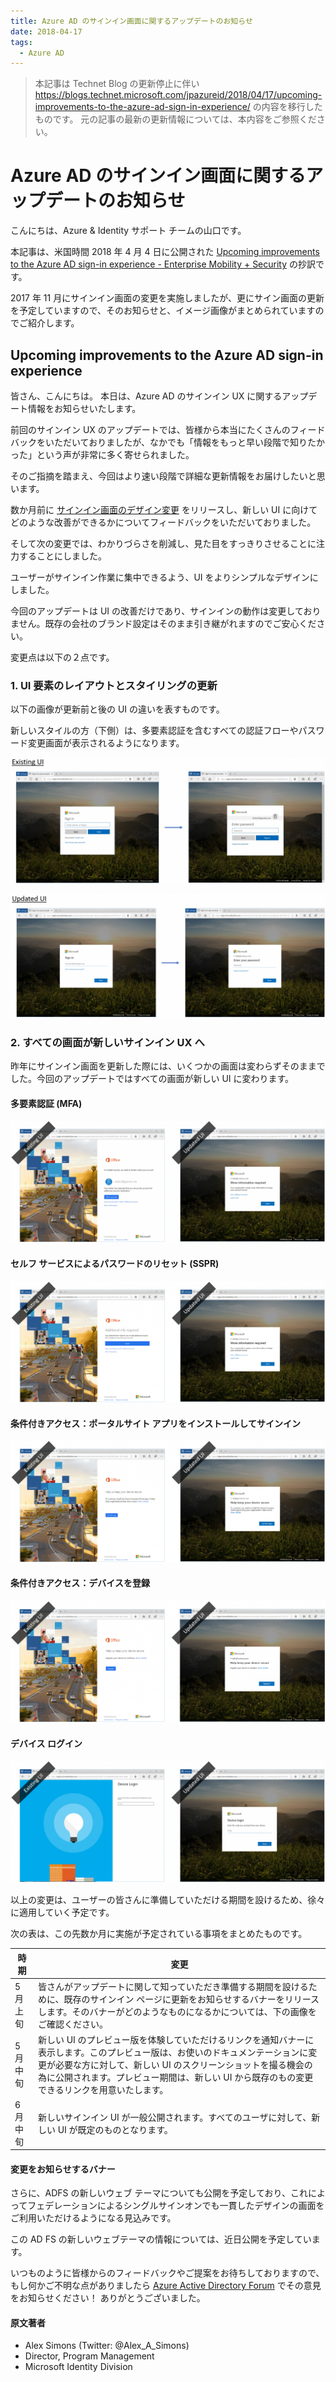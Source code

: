 ```yaml
---
title: Azure AD のサインイン画面に関するアップデートのお知らせ
date: 2018-04-17
tags:
  - Azure AD
---
```


> 本記事は Technet Blog の更新停止に伴い https://blogs.technet.microsoft.com/jpazureid/2018/04/17/upcoming-improvements-to-the-azure-ad-sign-in-experience/ の内容を移行したものです。
> 元の記事の最新の更新情報については、本内容をご参照ください。

# Azure AD のサインイン画面に関するアップデートのお知らせ

こんにちは、Azure & Identity サポート チームの山口です。

本記事は、米国時間 2018 年 4 月 4 日に公開された [Upcoming improvements to the Azure AD sign-in experience - Enterprise Mobility + Security](https://cloudblogs.microsoft.com/enterprisemobility/2018/04/04/upcoming-improvements-to-the-azure-ad-sign-in-experience/) の抄訳です。

2017 年 11 月にサインイン画面の変更を実施しましたが、更にサイン画面の更新を予定していますので、そのお知らせと、イメージ画像がまとめられていますのでご紹介します。

## Upcoming improvements to the Azure AD sign-in experience

皆さん、こんにちは。
本日は、Azure AD のサインイン UX に関するアップデート情報をお知らせいたします。

前回のサインイン UX のアップデートでは、皆様から本当にたくさんのフィードバックをいただいておりましたが、なかでも「情報をもっと早い段階で知りたかった」という声が非常に多く寄せられました。

そのご指摘を踏まえ、今回はより速い段階で詳細な更新情報をお届けしたいと思います。

数か月前に [サインイン画面のデザイン変更](https://cloudblogs.microsoft.com/enterprisemobility/2017/08/02/the-new-azure-ad-signin-experience-is-now-in-public-preview/) をリリースし、新しい UI に向けてどのような改善ができるかについてフィードバックをいただいておりました。

そして次の変更では、わかりづらさを削減し、見た目をすっきりさせることに注力することにしました。

ユーザーがサインイン作業に集中できるよう、UI をよりシンプルなデザインにしました。

今回のアップデートは UI の改善だけであり、サインインの動作は変更しておりません。既存の会社のブランド設定はそのまま引き継がれますのでご安心ください。

変更点は以下の２点です。

### 1. UI 要素のレイアウトとスタイリングの更新

以下の画像が更新前と後の UI の違いを表すものです。

新しいスタイルの方（下側）は、多要素認証を含むすべての認証フローやパスワード変更画面が表示されるようになります。

![](./azure-ad-sign-in-experience/Existing-UI-1024x410-1024x410.png)

![](./azure-ad-sign-in-experience/New-UI-1024x402-1024x402.png)

### 2. すべての画面が新しいサインイン UX へ

昨年にサインイン画面を更新した際には、いくつかの画面は変わらずそのままでした。今回のアップデートではすべての画面が新しい UI に変わります。

#### 多要素認証 (MFA)

![](./azure-ad-sign-in-experience/MFA-1024x396-1024x396.png)

#### セルフ サービスによるパスワードのリセット (SSPR)

![](./azure-ad-sign-in-experience/SSPR-1024x395-1024x395.png)

#### 条件付きアクセス：ポータルサイト アプリをインストールしてサインイン

![](./azure-ad-sign-in-experience/CA-app-install-1024x395-1024x395.png)

#### 条件付きアクセス：デバイスを登録

![](./azure-ad-sign-in-experience/CA-register-device-1024x397-1024x397.png)

#### デバイス ログイン

![](./azure-ad-sign-in-experience/Device-login-1024x396-1024x396.png)

以上の変更は、ユーザーの皆さんに準備していただける期間を設けるため、徐々に適用していく予定です。

次の表は、この先数か月に実施が予定されている事項をまとめたものです。

|時期 |変更 |
|----|----|
|5 月上旬 |皆さんがアップデートに関して知っていただき準備する期間を設けるために、既存のサインイン ページに更新をお知らせするバナーをリリースします。そのバナーがどのようなものになるかについては、下の画像をご確認ください。|
|5 月中旬 |新しい UI のプレビュー版を体験していただけるリンクを通知バナーに表示します。このプレビュー版は、お使いのドキュメンテーションに変更が必要な方に対して、新しい UI のスクリーンショットを撮る機会の為に公開されます。プレビュー期間は、新しい UI から既存のもの変更できるリンクを用意いたします。 |
|6 月中旬 |新しいサインイン UI が一般公開されます。すべてのユーザに対して、新しい UI が既定のものとなります。 |

#### 変更をお知らせするバナー

さらに、ADFS の新しいウェブ テーマについても公開を予定しており、これによってフェデレーションによるシングルサインオンでも一貫したデザインの画面をご利用いただけるようになる見込みです。

この AD FS の新しいウェブテーマの情報については、近日公開を予定しています。

いつものように皆様からのフィードバックやご提案をお待ちしておりますので、もし何かご不明な点がありましたら [Azure Active Directory Forum](https://aka.ms/Sws1ht) でその意見をお知らせください！
ありがとうございました。

#### 原文著者

- Alex Simons (Twitter: @Alex_A_Simons)
- Director, Program Management
- Microsoft Identity Division

